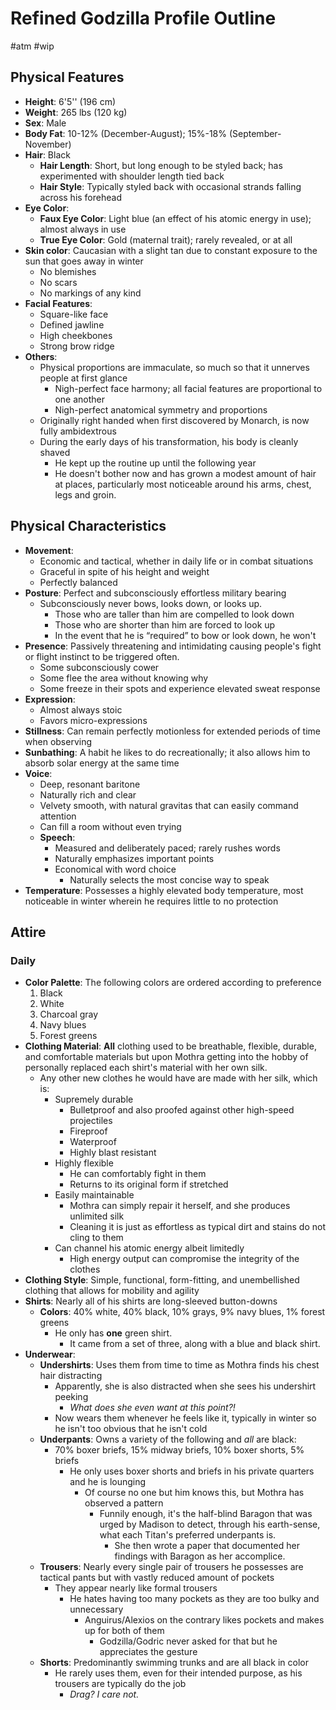 # Refined Godzilla Profile Outline

#atm #wip

## Physical Features

- **Height**: 6'5'' (196 cm)
- **Weight**: 265 lbs (120 kg)
- **Sex**: Male
- **Body Fat**: 10-12% (December-August); 15%-18% (September-November)
- **Hair**: Black
	- **Hair Length**: Short, but long enough to be styled back; has experimented with shoulder length tied back
	- **Hair Style**: Typically styled back with occasional strands falling across his forehead
- **Eye Color**:
	- **Faux Eye Color**: Light blue (an effect of his atomic energy in use); almost always in use
	- **True Eye Color**: Gold (maternal trait); rarely revealed, or at all
- **Skin color**: Caucasian with a slight tan due to constant exposure to the sun that goes away in winter
	- No blemishes
	- No scars
	- No markings of any kind
- **Facial Features**:
	- Square-like face
	- Defined jawline
	- High cheekbones
	- Strong brow ridge
- **Others**:
	- Physical proportions are immaculate, so much so that it unnerves people at first glance
		- Nigh-perfect face harmony; all facial features are proportional to one another
		- Nigh-perfect anatomical symmetry and proportions
	- Originally right handed when first discovered by Monarch, is now fully ambidextrous
	- During the early days of his transformation, his body is cleanly shaved
		- He kept up the routine up until the following year
		- He doesn't bother now and has grown a modest amount of hair at places, particularly most noticeable around his arms, chest, legs and groin.

## Physical Characteristics

- **Movement**:
	- Economic and tactical, whether in daily life or in combat situations
	- Graceful in spite of his height and weight
	- Perfectly balanced
- **Posture**: Perfect and subconsciously effortless military bearing
	- Subconsciously never bows, looks down, or looks up.
		- Those who are taller than him are compelled to look down
		- Those who are shorter than him are forced to look up
		- In the event that he is “required” to bow or look down, he won't
- **Presence**: Passively threatening and intimidating causing people's fight or flight instinct to be triggered often.
	- Some subconsciously cower
	- Some flee the area without knowing why
	- Some freeze in their spots and experience elevated sweat response
- **Expression**:
	- Almost always stoic
	- Favors micro-expressions
- **Stillness**: Can remain perfectly motionless for extended periods of time when observing
- **Sunbathing**: A habit he likes to do recreationally; it also allows him to absorb solar energy at the same time
- **Voice**:
	- Deep, resonant baritone
	- Naturally rich and clear
	- Velvety smooth, with natural gravitas that can easily command attention
	- Can fill a room without even trying
	- **Speech**:
		- Measured and deliberately paced; rarely rushes words
		- Naturally emphasizes important points
		- Economical with word choice
			- Naturally selects the most concise way to speak
- **Temperature**: Possesses a highly elevated body temperature, most noticeable in winter wherein he requires little to no protection

## Attire

### Daily

- **Color Palette**: The following colors are ordered according to preference
	1. Black
	2. White
	3. Charcoal gray
	4. Navy blues
	5. Forest greens
- **Clothing Material**: **All** clothing used to be breathable, flexible, durable, and comfortable materials but upon Mothra getting into the hobby of personally replaced each shirt's material with her own silk.
	- Any other new clothes he would have are made with her silk, which is:
		- Supremely durable
			- Bulletproof and also proofed against other high-speed projectiles
			- Fireproof
			- Waterproof
			- Highly blast resistant
		- Highly flexible
			- He can comfortably fight in them
			- Returns to its original form if stretched
		- Easily maintainable
			- Mothra can simply repair it herself, and she produces unlimited silk
			- Cleaning it is just as effortless as typical dirt and stains do not cling to them
		- Can channel his atomic energy albeit limitedly
			- High energy output can compromise the integrity of the clothes
- **Clothing Style**: Simple, functional, form-fitting, and unembellished clothing that allows for mobility and agility
- **Shirts**: Nearly all of his shirts are long-sleeved button-downs
	- **Colors**: 40% white, 40% black, 10% grays, 9% navy blues, 1% forest greens
		- He only has **one** green shirt.
			- It came from a set of three, along with a blue and black shirt.
- **Underwear**:
	- **Undershirts**: Uses them from time to time as Mothra finds his chest hair distracting
		- Apparently, she is also distracted when she sees his undershirt peeking
			- *What does she even want at this point?!*
		- Now wears them whenever he feels like it, typically in winter so he isn't too obvious that he isn't cold
	- **Underpants**: Owns a variety of the following and *all* are black:
		- 70% boxer briefs, 15% midway briefs, 10% boxer shorts, 5% briefs
			- He only uses boxer shorts and briefs in his private quarters and he is lounging
				- Of course no one but him knows this, but Mothra has observed a pattern
					- Funnily enough, it's the half-blind Baragon that was urged by Madison to detect, through his earth-sense, what each Titan's preferred underpants is.
						- She then wrote a paper that documented her findings with Baragon as her accomplice.
	- **Trousers**: Nearly every single pair of trousers he possesses are tactical pants but with vastly reduced amount of pockets
		- They appear nearly like formal trousers
			- He hates having too many pockets as they are too bulky and unnecessary
				- Anguirus/Alexios on the contrary likes pockets and makes up for both of them
					- Godzilla/Godric never asked for that but he appreciates the gesture
	- **Shorts**: Predominantly swimming trunks and are all black in color
		- He rarely uses them, even for their intended purpose, as his trousers are typically do the job
			- *Drag? I care not.*
